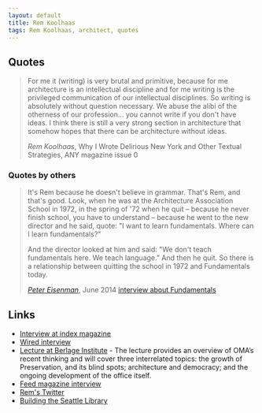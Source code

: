 ```yaml
---
layout: default
title: Rem Koolhaas
tags: Rem Koolhaas, architect, quotes
---
```


## Quotes


> For me it (writing) is very brutal and primitive, because for me architecture
> is an intellectual discipline and for me writing is the privileged
> communication of our intellectual disciplines. So writing is absolutely
> without question necessary. We abuse the alibi of the otherness of our
> profession… you cannot write if you don't have ideas. I think there is still
> a very strong section in architecture that somehow hopes that there can be
> architecture without ideas.
>
> <cite>Rem Koolhaas</cite>, Why I Wrote Delirious New York and Other Textual
> Strategies, ANY magazine issue 0

### Quotes by others

> It's Rem because he doesn't believe in grammar. That's Rem, and that's good.
> Look, when he was at the Architecture Association School in 1972, in the
> spring of '72 when he quit – because he never finish school, you have to
> understand – because he went to the new director and he said, quote: "I want
> to learn fundamentals. Where can I learn fundamentals?"
>
> And the director looked at him and said: "We don't teach fundamentals here.
> We teach language." And then he quit. So there is a relationship between
> quitting the school in 1972 and Fundamentals today.
>
> <cite>[Peter Eisenman](peter_eisenman)</cite>, June 2014 [interview about
> Fundamentals](http://www.dezeen.com/2014/06/09/rem-koolhaas-at-the-end-of-career-says-peter-eisenman)


## Links

* [Interview at index magazine](http://www.indexmagazine.com/interviews/rem_koolhaas.shtml)
* [Wired interview](http://www.wired.com/wired/archive/4.07/koolhaas.html?pg#2&topic#)
* [Lecture at Berlage Institute](http://vimeo.com/25071414) - The lecture
  provides an overview of OMA’s recent thinking and will cover three
  interrelated topics: the growth of Preservation, and its blind spots;
  architecture and democracy; and the ongoing development of the office itself.
* [Feed magazine interview](http://www.feedmag.com/re/re114.2.html)
* [Rem's Twitter](http://www.twitter.com/remkoolhaas)
* [Building the Seattle Library](http://www.youtube.com/watch?v=1x0PA0Rnjho)
